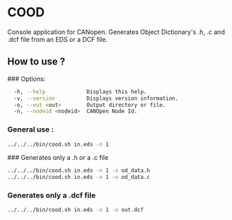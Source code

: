 # COOD

Console application for CANopen. 
Generates Object Dictionary's .h, .c and .dcf file from an EDS or a DCF file.

## How to use ?

### Options:
```bash
  -h, --help             Displays this help.
  -v, --version          Displays version information.
  -o, --out <out>        Output directory or file.
  -n, --nodeid <nodeid>  CANOpen Node Id.
```

### General use :
```bash
../../../bin/cood.sh in.eds -n 1
```

### Generates only a .h or a .c file
```bash
../../../bin/cood.sh in.eds -n 1 -o od_data.h
../../../bin/cood.sh in.eds -n 1 -o od_data.c
```

### Generates only a .dcf file
```bash
../../../bin/cood.sh in.eds -n 1 -o out.dcf
```

